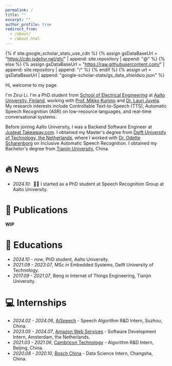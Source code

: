 ```yaml
---
permalink: /
title: ""
excerpt: ""
author_profile: true
redirect_from: 
  - /about/
  - /about.html
---
```


{% if site.google_scholar_stats_use_cdn %}
{% assign gsDataBaseUrl = "https://cdn.jsdelivr.net/gh/" | append: site.repository | append: "@" %}
{% else %}
{% assign gsDataBaseUrl = "https://raw.githubusercontent.com/" | append: site.repository | append: "/" %}
{% endif %}
{% assign url = gsDataBaseUrl | append: "google-scholar-stats/gs_data_shieldsio.json" %}

<span class='anchor' id='about-me'></span>

Hi, welcome to my page.

I'm Zirui Li. I'm a PhD student from [School of Electrical Engineering](https://www.aalto.fi/en/school-of-electrical-engineering) at [Aalto University, Finland](https://www.aalto.fi/en), working with [Prof. Mikko Kurimo](https://www.aalto.fi/en/people/mikko-kurimo) and [Dr. Lauri Juvela](https://www.aalto.fi/en/people/lauri-juvela). My research interests include Controllable Text-to-Speech (TTS), Automatic Speech Recognition (ASR) on low-resource languages, and real-time conversational systems.

Before joining Aalto University, I was a Backend Software Engineer at [Justeat Takeaway.com](https://www.justeattakeaway.com/). I obtained my Master's degree from [Delft University of Technology, the Netherlands](https://www.tudelft.nl/en/), where I worked with [Dr. Odette Scharenborg](https://www.tudelft.nl/en/ewi/over-de-faculteit/afdelingen/intelligent-systems/multimedia-computing/people/odette-scharenborg) on Inclusive Automatic Speech Recognition. I obtained my Bachelor's degree from [Tianjin University](https://www.tju.edu.cn/english/index.htm), China.


# 🔥 News
- *2024.10*: &nbsp;🎉🎉 I started as a PhD student at Speech Recognition Group at Aalto University.

# 📝 Publications 

**WIP**


# 📖 Educations
- *2024.10 - now*, PhD student, Aalto University.
- *2021.09 - 2023.07*, MSc in Embedded Systems, Delft University of Technology.
- *2017.09 - 2021.07*, Beng in Internet of Things Engineering, Tianjin University.


# 💻 Internships
- *2024.02 - 2024.06*, [AiSpeech](https://www.aispeech.com/) - Speech Algorithm R&D Intern, Suzhou, China.
- *2023.05 - 2024.07*, [Amazon Web Services](https://aws.amazon.com/) - Software Development Intern, Amsterdam, the Netherlands.
- *2021.03 - 2021.06*, [Cambricon Technology](https://www.cambricon.com/) - Algorithm R&D Intern, Beijing, China.
- *2020.08 - 2020.10*, [Bosch China](https://www.bosch.com.cn/en/) - Data Science Intern, Changsha, China.
